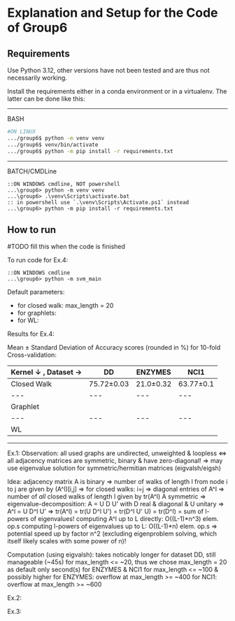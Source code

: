 # Explanation and Setup for the Code of Group6

## Requirements
Use Python 3.12, other versions have not been tested and are thus not necessarily working.

Install the requirements either in a conda environment or in a virtualenv. The latter can be done like this:

---
BASH
```bash 
#ON LINUX
.../group6$ python -m venv venv
.../group6$ venv/bin/activate
.../group6$ python -m pip install -r requirements.txt
```
---
BATCH/CMDLine
```batch 
::ON WINDOWS cmdline, NOT powershell
...\group6> python -m venv venv
...\group6> .\venv\Scripts\activate.bat
:: in powershell use `.\venv\Scripts\Activate.ps1` instead
...\group6> python -m pip install -r requirements.txt
```

## How to run
\#TODO fill this when the code is finished

To run code for Ex.4:
```batch
::ON WINDOWS cmdline
...\group6> python -m svm_main
```

Default parameters:
- for closed walk:  max_length = 20
- for graphlets:    
- for WL:           

Results for Ex.4:

Mean ± Standard Deviation of Accuracy scores (rounded in %) for 10-fold Cross-validation:

Kernel ↓ , Dataset → | DD | ENZYMES | NCI1
--- | --- | --- | ---
Closed Walk | 75.72±0.03 | 21.0±0.32 | 63.77±0.1
--- | --- | --- | ---
Graphlet |  |  | 
--- | --- | --- | ---
WL |  |  | 

---

Ex.1:
Observation:
all used graphs are undirected, unweighted & loopless <=> all adjacency matrices are symmetric, binary & have zero-diagonal!
=> may use eigenvalue solution for symmetric/hermitian matrices (eigvalsh/eigsh)

Idea:
adjacency matrix A is binary => number of walks of length l from node i to j are given by (A^l)[i,j]
=> for closed walks: i=j => diagonal entries of A^l => number of _all_ closed walks of length l given by tr(A^l)
A symmetric => eigenvalue-decomposition: A = U D U' with D real & diagonal & U unitary => A^l = U D^l U' 
=> tr(A^l) = tr(U D^l U') = tr(D^l U' U) = tr(D^l) = sum of l-powers of eigenvalues!
computing A^l up to L directly: O((L-1)*n^3) elem. op.s
computing l-powers of eigenvalues up to L: O((L-1)*n) elem. op.s
=> potential speed up by factor n^2 (excluding eigenproblem solving, which itself likely scales with some power of n)!

Computation (using eigvalsh):
takes noticably longer for dataset DD, still manageable (~45s) for max_length <= ~20, thus we chose max_length = 20 as default
only second(s) for ENZYMES & NCI1 for max_length <= ~100 & possibly higher
for ENZYMES: overflow at max_length >= ~400
for NCI1: overflow at max_length >= ~600


Ex.2:


Ex.3: